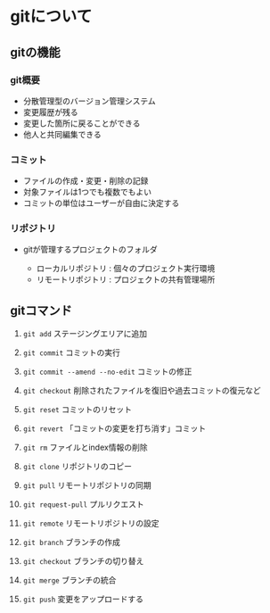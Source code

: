 # gitについて

## gitの機能

### git概要
- 分散管理型のバージョン管理システム
- 変更履歴が残る
- 変更した箇所に戻ることができる
- 他人と共同編集できる

### コミット
- ファイルの作成・変更・削除の記録
- 対象ファイルは1つでも複数でもよい
- コミットの単位はユーザーが自由に決定する

### リポジトリ
- gitが管理するプロジェクトのフォルダ

	- ローカルリポジトリ : 個々のプロジェクト実行環境
	- リモートリポジトリ : プロジェクトの共有管理場所

## gitコマンド
1. `git add`
    ステージングエリアに追加

2. `git commit`
    コミットの実行

3. `git commit --amend --no-edit`
    コミットの修正

4. `git checkout`
    削除されたファイルを復旧や過去コミットの復元など

5. `git reset`
    コミットのリセット

6. `git revert`
    「コミットの変更を打ち消す」コミット

7. `git rm`
    ファイルとindex情報の削除

8. `git clone`
    リポジトリのコピー

9. `git pull`
    リモートリポジトリの同期

10. `git request-pull`
    プルリクエスト

11. `git remote`
    リモートリポジトリの設定

12. `git branch`
    ブランチの作成

13. `git checkout`
    ブランチの切り替え

14. `git merge`
    ブランチの統合

15. `git push`
    変更をアップロードする